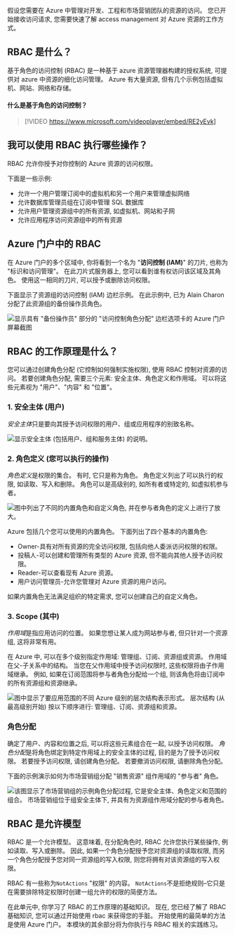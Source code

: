 假设您需要在 Azure 中管理对开发、工程和市场营销团队的资源的访问。 您已开始接收访问请求, 您需要快速了解 access management 对 Azure 资源的工作方式。

## <a name="what-is-rbac"></a>RBAC 是什么？

基于角色的访问控制 (RBAC) 是一种基于 azure 资源管理器构建的授权系统, 可提供对 azure 中资源的细化访问管理。 Azure 有大量资源, 但有几个示例包括虚拟机、网站、网络和存储。

#### <a name="what-is-role-based-access-control"></a>什么是基于角色的访问控制？

> [!VIDEO https://www.microsoft.com/videoplayer/embed/RE2yEvk]

## <a name="what-can-i-do-with-rbac"></a>我可以使用 RBAC 执行哪些操作？

RBAC 允许你授予对你控制的 Azure 资源的访问权限。

下面是一些示例:

- 允许一个用户管理订阅中的虚拟机和另一个用户来管理虚拟网络
- 允许数据库管理员组在订阅中管理 SQL 数据库
- 允许用户管理资源组中的所有资源, 如虚拟机、网站和子网
- 允许应用程序访问资源组中的所有资源

## <a name="rbac-in-the-azure-portal"></a>Azure 门户中的 RBAC

在 Azure 门户的多个区域中, 你将看到一个名为 "**访问控制 (IAM)**" 的刀片, 也称为 "标识和访问管理"。 在此刀片式服务器上, 您可以看到谁有权访问该区域及其角色。 使用这一相同的刀片, 可以授予或删除访问权限。

下面显示了资源组的访问控制 (IAM) 边栏示例。 在此示例中, 已为 Alain Charon 分配了此资源组的备份操作员角色。

![显示具有 "备份操作员" 部分的 "访问控制角色分配" 边栏选项卡的 Azure 门户屏幕截图](../media/2-resource-group-access-control.png)

## <a name="how-does-rbac-work"></a>RBAC 的工作原理是什么？

您可以通过创建角色分配 (它控制如何强制实施权限), 使用 RBAC 控制对资源的访问。 若要创建角色分配, 需要三个元素: 安全主体、角色定义和作用域。 可以将这些元素视为 "用户"、"内容" 和 "位置"。

### <a name="1-security-principal-who"></a>1. 安全主体 (用户)

*安全主体*只是要向其授予访问权限的用户、组或应用程序的别致名称。

![显示安全主体 (包括用户、组和服务主体) 的说明。](../media/2-rbac-security-principal.png)

### <a name="2-role-definition-what-you-can-do"></a>2. 角色定义 (您可以执行的操作)

*角色定义*是权限的集合。 有时, 它只是称为角色。 角色定义列出了可以执行的权限, 如读取、写入和删除。 角色可以是高级别的, 如所有者或特定的, 如虚拟机参与者。

![图中列出了不同的内置角色和自定义角色, 并在参与者角色的定义上进行了放大。](../media/2-rbac-role-definition.png)

Azure 包括几个您可以使用的内置角色。 下面列出了四个基本的内置角色:

- Owner-具有对所有资源的完全访问权限, 包括向他人委派访问权限的权限。
- 投稿人-可以创建和管理所有类型的 Azure 资源, 但不能向其他人授予访问权限。
- Reader-可以查看现有 Azure 资源。
- 用户访问管理员-允许您管理对 Azure 资源的用户访问。

如果内置角色无法满足组织的特定需求, 您可以创建自己的自定义角色。

### <a name="3-scope-where"></a>3. Scope (其中)

*作用域*是指应用访问的位置。 如果您想让某人成为网站参与者, 但只针对一个资源组, 这将非常有用。

在 Azure 中, 可以在多个级别指定作用域: 管理组、订阅、资源组或资源。 作用域在父-子关系中的结构。 当您在父作用域中授予访问权限时, 这些权限将由子作用域继承。 例如, 如果在订阅范围将参与者角色分配给一个组, 则该角色将由订阅中的所有资源组和资源继承。

![图中显示了要应用范围的不同 Azure 级别的层次结构表示形式。 层次结构 (从最高级别开始) 按以下顺序进行: 管理组、订阅、资源组和资源。](../media/2-rbac-scope.png)

### <a name="role-assignment"></a>角色分配

确定了用户、内容和位置之后, 可以将这些元素组合在一起, 以授予访问权限。 *角色分配*是将角色绑定到特定作用域上的安全主体的过程, 目的是为了授予访问权限。 若要授予访问权限, 请创建角色分配。 若要撤消访问权限, 请删除角色分配。

下面的示例演示如何为市场营销组分配 "销售资源" 组作用域的 "参与者" 角色。

![该图显示了市场营销组的示例角色分配过程, 它是安全主体、角色定义和范围的组合。 市场营销组位于组安全主体下, 并具有为资源组作用域分配的参与者角色。](../media/2-rbac-overview.png)

## <a name="rbac-is-an-allow-model"></a>RBAC 是允许模型

RBAC 是一个允许模型。 这意味着, 在分配角色时, RBAC 允许您执行某些操作, 例如读取、写入或删除。 因此, 如果一个角色分配授予您对资源组的读取权限, 而另一个角色分配授予您对同一资源组的写入权限, 则您将拥有对该资源组的写入权限。

RBAC 有一些称为`NotActions` "权限" 的内容。 `NotActions`不是拒绝规则–它只是在需要排除特定权限时创建一组允许的权限的简便方法。

在此单元中, 你学习了 RBAC 的工作原理的基础知识。 现在, 您已经了解了 RBAC 基础知识, 您可以通过开始使用 rbac 来获得您的手脏。 开始使用的最简单的方法是使用 Azure 门户。 本模块的其余部分将为你执行与 RBAC 相关的实践练习。